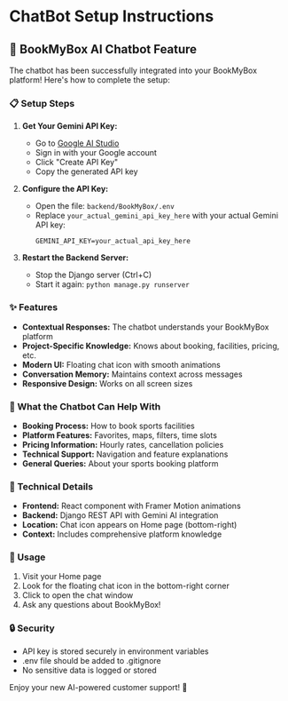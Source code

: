 # ChatBot Setup Instructions

## 🤖 BookMyBox AI Chatbot Feature

The chatbot has been successfully integrated into your BookMyBox platform! Here's how to complete the setup:

### 📋 Setup Steps

1. **Get Your Gemini API Key:**
   - Go to [Google AI Studio](https://makersuite.google.com/app/apikey)
   - Sign in with your Google account
   - Click "Create API Key"
   - Copy the generated API key

2. **Configure the API Key:**
   - Open the file: `backend/BookMyBox/.env`
   - Replace `your_actual_gemini_api_key_here` with your actual Gemini API key:
     ```
     GEMINI_API_KEY=your_actual_api_key_here
     ```

3. **Restart the Backend Server:**
   - Stop the Django server (Ctrl+C)
   - Start it again: `python manage.py runserver`

### ✨ Features

- **Contextual Responses:** The chatbot understands your BookMyBox platform
- **Project-Specific Knowledge:** Knows about booking, facilities, pricing, etc.
- **Modern UI:** Floating chat icon with smooth animations
- **Conversation Memory:** Maintains context across messages
- **Responsive Design:** Works on all screen sizes

### 🎯 What the Chatbot Can Help With

- **Booking Process:** How to book sports facilities
- **Platform Features:** Favorites, maps, filters, time slots
- **Pricing Information:** Hourly rates, cancellation policies
- **Technical Support:** Navigation and feature explanations
- **General Queries:** About your sports booking platform

### 🔧 Technical Details

- **Frontend:** React component with Framer Motion animations
- **Backend:** Django REST API with Gemini AI integration
- **Location:** Chat icon appears on Home page (bottom-right)
- **Context:** Includes comprehensive platform knowledge

### 🚀 Usage

1. Visit your Home page
2. Look for the floating chat icon in the bottom-right corner
3. Click to open the chat window
4. Ask any questions about BookMyBox!

### 🔒 Security

- API key is stored securely in environment variables
- .env file should be added to .gitignore
- No sensitive data is logged or stored

Enjoy your new AI-powered customer support! 🎉
